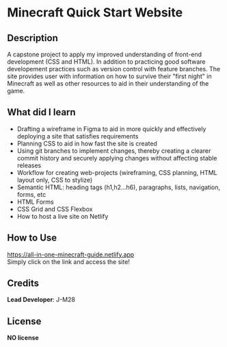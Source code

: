 # Minecraft Quick Start Website

## Description

A capstone project to apply my improved understanding of front-end development (CSS and HTML). In addition to practicing good software developement practices such as version control with feature branches.
The site provides user with information on how to survive their "first night" in Minecraft as well as other resources to aid in their understanding of the game.

## What did I learn
- Drafting a wireframe in Figma to aid in more quickly and effectively deploying a site that satisfies requirements
- Planning CSS to aid in how fast the site is created
- Using git branches to implement changes, thereby creating a clearer commit history and securely applying changes without affecting stable releases
- Workflow for creating web-projects (wireframing, CSS planning, HTML layout only, CSS to stylize)
- Semantic HTML: heading tags (h1,h2...h6), paragraphs, lists, navigation, forms, etc
- HTML Forms
- CSS Grid and CSS Flexbox
- How to host a live site on Netlify


## How to Use

https://all-in-one-minecraft-guide.netlify.app  
Simply click on the link and access the site!

## Credits

**Lead Developer**: J-M28

## License

**NO license**
